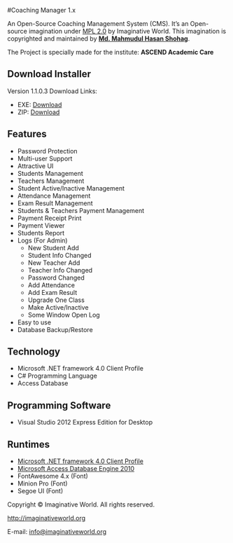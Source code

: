 #Coaching Manager 1.x

An Open-Source Coaching Management System (CMS).
It’s an Open-source imagination under [MPL 2.0](https://www.mozilla.org/MPL/2.0/) by Imaginative World.
This imagination is copyrighted and maintained by **[Md. Mahmudul Hasan Shohag](http://shohag.imaginativeworld.org/)**.

The Project is specially made for the institute: **ASCEND Academic Care**

Download Installer
------------------
Version 1.1.0.3 Download Links:

- EXE: [Download](http://www.mediafire.com/download/dmdlx8igxwll4ld/Coaching_Manager_1.1.0.3_%5B24_Feb_2015%5D_Setup.exe)
- ZIP: [Download](http://www.mediafire.com/download/4nxijrrodv0ut1x/Coaching_Manager_1.1.0.3_%5B24_Feb_2015%5D_Setup.zip)


Features
--------
- Password Protection
- Multi-user Support
- Attractive UI
- Students Management
- Teachers Management
- Student Active/Inactive Management
- Attendance Management
- Exam Result Management
- Students & Teachers Payment Management
- Payment Receipt Print
- Payment Viewer
- Students Report
- Logs (For Admin) 
	- New Student Add
	- Student Info Changed
	- New Teacher Add
	- Teacher Info Changed
	- Password Changed
	- Add Attendance
	- Add Exam Result
	- Upgrade One Class
	- Make Active/Inactive
	- Some Window Open Log
- Easy to use
- Database Backup/Restore

Technology
----------
- Microsoft .NET framework 4.0 Client Profile
- C# Programming Language
- Access Database

Programming Software
--------------------
- Visual Studio 2012 Express Edition for Desktop

Runtimes
--------
- [Microsoft .NET framework 4.0 Client Profile](http://www.microsoft.com/en-us/download/details.aspx?id=24872)
- [Microsoft Access Database Engine 2010](http://www.microsoft.com/en-us/download/details.aspx?displaylang=en&id=13255)
- FontAwesome 4.x (Font)
- Minion Pro (Font)
- Segoe UI (Font)

Copyright © Imaginative World. All rights reserved.

http://imaginativeworld.org

E-mail: info@imaginativeworld.org